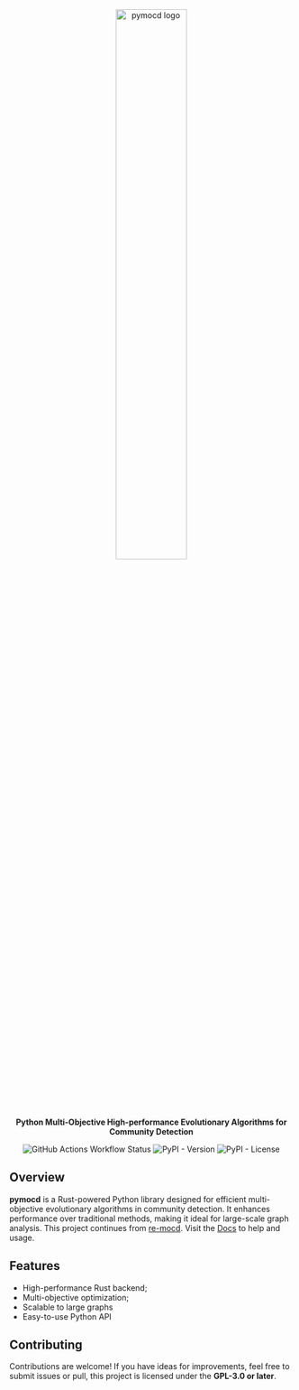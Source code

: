 <div align="center">
  <img src="res/logo.png" alt="pymocd logo" width="50%">  
  
  **Python Multi-Objective High-performance Evolutionary Algorithms for Community Detection**  
  
![GitHub Actions Workflow Status](https://img.shields.io/github/actions/workflow/status/oliveira-sh/pymocd/rust.yml)
![PyPI - Version](https://img.shields.io/pypi/v/pymocd)
![PyPI - License](https://img.shields.io/pypi/l/pymocd)


</div>

## Overview  
**pymocd** is a Rust-powered Python library designed for efficient multi-objective evolutionary algorithms in community detection. It enhances performance over traditional methods, making it ideal for large-scale graph analysis. This project continues from [re-mocd](https://github.com/0l1ve1r4/re-mocd). Visit the [Docs](https://oliveira-sh.github.io/pymocd/) to help and usage.

## Features  
- High-performance Rust backend;  
- Multi-objective optimization;  
- Scalable to large graphs  
- Easy-to-use Python API  

## Contributing  

Contributions are welcome! If you have ideas for improvements, feel free to submit issues or pull, this project is licensed under the **GPL-3.0 or later**.  